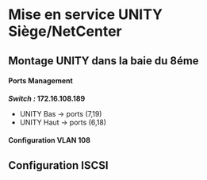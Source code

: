 # Mise en service UNITY Siège/NetCenter
## Montage UNITY dans la baie du 8éme
#### Ports Management
***Switch :* 172.16.108.189**
 - UNITY Bas -> ports (7,19)
 - UNITY Haut -> ports (6,18)
 #### Configuration VLAN 108

## Configuration ISCSI

<!--stackedit_data:
eyJoaXN0b3J5IjpbMTcwNjU2MTA3NSwtMzI1MjkwMDY0XX0=
-->